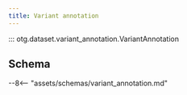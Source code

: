 ```yaml
---
title: Variant annotation
---
```


::: otg.dataset.variant_annotation.VariantAnnotation

## Schema

--8<-- "assets/schemas/variant_annotation.md"
